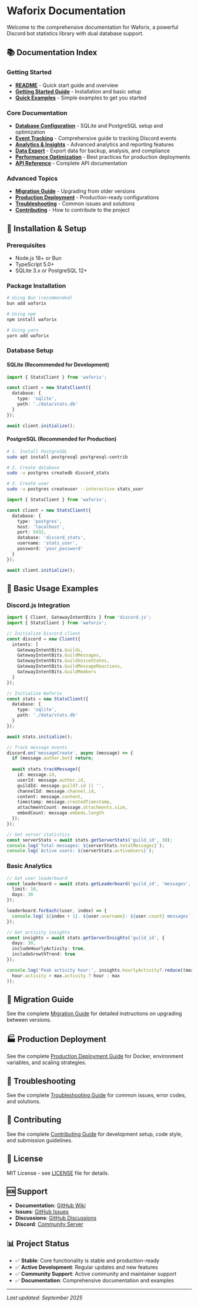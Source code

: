 # Waforix Documentation

Welcome to the comprehensive documentation for Waforix, a powerful Discord bot statistics library with dual database support.

## 📚 Documentation Index

### Getting Started
- **[README](https://github.com/waforix/mocha/blob/main/README.md)** - Quick start guide and overview
- **[Getting Started Guide](https://github.com/waforix/mocha/wiki/Getting-Started)** - Installation and basic setup
- **[Quick Examples](https://github.com/waforix/mocha/wiki/Quick-Examples)** - Simple examples to get you started

### Core Documentation
- **[Database Configuration](https://github.com/waforix/mocha/wiki/Database-Configuration)** - SQLite and PostgreSQL setup and optimization
- **[Event Tracking](https://github.com/waforix/mocha/wiki/Event-Tracking)** - Comprehensive guide to tracking Discord events
- **[Analytics & Insights](https://github.com/waforix/mocha/wiki/Analytics-&-Insights)** - Advanced analytics and reporting features
- **[Data Export](https://github.com/waforix/mocha/wiki/Data-Export)** - Export data for backup, analysis, and compliance
- **[Performance Optimization](https://github.com/waforix/mocha/wiki/Performance-Optomization)** - Best practices for production deployments
- **[API Reference](https://github.com/waforix/mocha/wiki/API-Reference)** - Complete API documentation

### Advanced Topics
- **[Migration Guide](https://github.com/waforix/mocha/wiki/Migration-Guide)** - Upgrading from older versions
- **[Production Deployment](https://github.com/waforix/mocha/wiki/Production-Deployment)** - Production-ready configurations
- **[Troubleshooting](https://github.com/waforix/mocha/wiki/Troubleshooting)** - Common issues and solutions
- **[Contributing](https://github.com/waforix/mocha/wiki/Contributing)** - How to contribute to the project

## 🚀 Installation & Setup

### Prerequisites
- Node.js 18+ or Bun
- TypeScript 5.0+
- SQLite 3.x or PostgreSQL 12+

### Package Installation
```bash
# Using Bun (recommended)
bun add waforix

# Using npm
npm install waforix

# Using yarn
yarn add waforix
```

### Database Setup

#### SQLite (Recommended for Development)
```typescript
import { StatsClient } from 'waforix';

const client = new StatsClient({
  database: {
    type: 'sqlite',
    path: './data/stats.db'
  }
});

await client.initialize();
```

#### PostgreSQL (Recommended for Production)
```bash
# 1. Install PostgreSQL
sudo apt install postgresql postgresql-contrib

# 2. Create database
sudo -u postgres createdb discord_stats

# 3. Create user
sudo -u postgres createuser --interactive stats_user
```

```typescript
import { StatsClient } from 'waforix';

const client = new StatsClient({
  database: {
    type: 'postgres',
    host: 'localhost',
    port: 5432,
    database: 'discord_stats',
    username: 'stats_user',
    password: 'your_password'
  }
});

await client.initialize();
```

## 📖 Basic Usage Examples

### Discord.js Integration
```typescript
import { Client, GatewayIntentBits } from 'discord.js';
import { StatsClient } from 'waforix';

// Initialize Discord client
const discord = new Client({
  intents: [
    GatewayIntentBits.Guilds,
    GatewayIntentBits.GuildMessages,
    GatewayIntentBits.GuildVoiceStates,
    GatewayIntentBits.GuildMessageReactions,
    GatewayIntentBits.GuildMembers
  ]
});

// Initialize Waforix
const stats = new StatsClient({
  database: {
    type: 'sqlite',
    path: './data/stats.db'
  }
});

await stats.initialize();

// Track message events
discord.on('messageCreate', async (message) => {
  if (message.author.bot) return;
  
  await stats.trackMessage({
    id: message.id,
    userId: message.author.id,
    guildId: message.guild?.id || '',
    channelId: message.channel.id,
    content: message.content,
    timestamp: message.createdTimestamp,
    attachmentCount: message.attachments.size,
    embedCount: message.embeds.length
  });
});

// Get server statistics
const serverStats = await stats.getServerStats('guild_id', 30);
console.log(`Total messages: ${serverStats.totalMessages}`);
console.log(`Active users: ${serverStats.activeUsers}`);
```

### Basic Analytics
```typescript
// Get user leaderboard
const leaderboard = await stats.getLeaderboard('guild_id', 'messages', {
  limit: 10,
  days: 30
});

leaderboard.forEach((user, index) => {
  console.log(`${index + 1}. ${user.username}: ${user.count} messages`);
});

// Get activity insights
const insights = await stats.getServerInsights('guild_id', {
  days: 30,
  includeHourlyActivity: true,
  includeGrowthTrend: true
});

console.log('Peak activity hour:', insights.hourlyActivity?.reduce((max, hour) => 
  hour.activity > max.activity ? hour : max
));
```

## 🔄 Migration Guide

See the complete [Migration Guide](https://github.com/waforix/mocha/wiki/Migration-Guide) for detailed instructions on upgrading between versions.

## 🏭 Production Deployment

See the complete [Production Deployment Guide](https://github.com/waforix/mocha/wiki/Production-Deployment) for Docker, environment variables, and scaling strategies.

## 🔧 Troubleshooting

See the complete [Troubleshooting Guide](https://github.com/waforix/mocha/wiki/Troubleshooting) for common issues, error codes, and solutions.

## 🤝 Contributing

See the complete [Contributing Guide](https://github.com/waforix/mocha/wiki/Contributing) for development setup, code style, and submission guidelines.

## 📄 License

MIT License - see [LICENSE](../LICENSE) file for details.

## 🆘 Support

- **Documentation**: [GitHub Wiki](https://github.com/waforix/mocha/wiki)
- **Issues**: [GitHub Issues](https://github.com/waforix/mocha/issues)
- **Discussions**: [GitHub Discussions](https://github.com/waforix/mocha/discussions)
- **Discord**: [Community Server](https://discord.gg/your-invite)

## 📊 Project Status

- ✅ **Stable**: Core functionality is stable and production-ready
- ✅ **Active Development**: Regular updates and new features
- ✅ **Community Support**: Active community and maintainer support
- ✅ **Documentation**: Comprehensive documentation and examples

---

*Last updated: September 2025*
